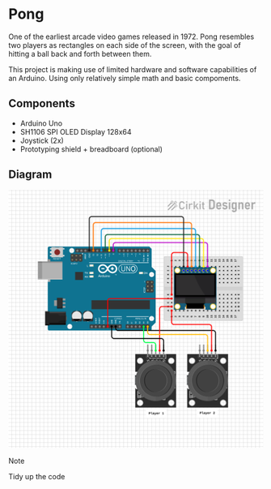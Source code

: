 # Pong 

One of the earliest arcade video games released in 1972. Pong resembles two players as rectangles on each side of the screen, with the goal of hitting a ball back and forth between them. 

This project is making use of limited hardware and software capabilities of an Arduino. Using only relatively simple math and basic compoments. 

## Components

- Arduino Uno
- SH1106 SPI OLED Display 128x64
- Joystick (2x)
- Prototyping shield + breadboard (optional)

## Diagram

![diagram](/Pong/diagram.svg)


> [!NOTE]
> Tidy up the code
